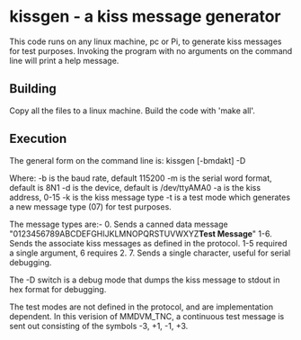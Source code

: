 # kissgen - a kiss message generator

This code runs on any linux machine, pc or Pi, to generate kiss messages for test purposes. Invoking the program with no
arguments on the command line will print a help message.

## Building
Copy all the files to a linux machine. Build the code with 'make all'.

## Execution
The general form on the command line is:
kissgen [-bmdakt] -D <val1> <val2>

Where:
-b is the baud rate, default 115200
-m is the serial word format, default is 8N1
-d is the device, default is /dev/ttyAMA0
-a is the kiss address, 0-15
-k is the kiss message type
-t is a test mode which generates a new message type (07) for test purposes.

The message types are:-
0. Sends a canned data message "0123456789ABCDEFGHIJKLMNOPQRSTUVWXYZ**Test Message**"
1-6. Sends the associate kiss messages as defined in the protocol. 1-5 required a single argument, 6 requires 2.
7. Sends a single character, useful for serial debugging.

The -D switch is a debug mode that dumps the kiss message to stdout in hex format for debugging.

The test modes are not defined in the protocol, and are implementation dependent.
In this verision of MMDVM_TNC, a continuous test message is sent out consisting of the symbols -3, +1, -1, +3.

